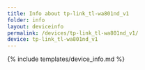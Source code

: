 ```yaml
---
title: Info about tp-link_tl-wa801nd_v1
folder: info
layout: deviceinfo
permalink: /devices/tp-link_tl-wa801nd_v1/
device: tp-link_tl-wa801nd_v1
---
```

{% include templates/device_info.md %}
